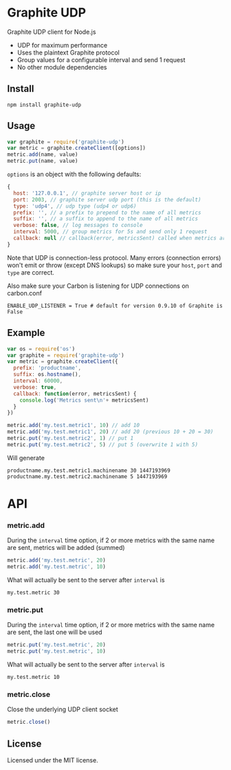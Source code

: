# Graphite UDP

Graphite UDP client for Node.js

* UDP for maximum performance
* Uses the plaintext Graphite protocol
* Group values for a configurable interval and send 1 request
* No other module dependencies

## Install
```
npm install graphite-udp
```

## Usage
```js
var graphite = require('graphite-udp')
var metric = graphite.createClient([options])
metric.add(name, value)
metric.put(name, value)
```

`options` is an object with the following defaults:

```js
{
  host: '127.0.0.1', // graphite server host or ip
  port: 2003, // graphite server udp port (this is the default)
  type: 'udp4', // udp type (udp4 or udp6)
  prefix: '', // a prefix to prepend to the name of all metrics
  suffix: '', // a suffix to append to the name of all metrics
  verbose: false, // log messages to console
  interval: 5000, // group metrics for 5s and send only 1 request
  callback: null // callback(error, metricsSent) called when metrics are sent to server
}
```

Note that UDP is connection-less protocol. Many errors (connection errors)
won't emit or throw (except DNS lookups) so make sure your `host`, `port` and
`type` are correct.

Also make sure your Carbon is listening for UDP connections on carbon.conf

`ENABLE_UDP_LISTENER = True # default for version 0.9.10 of Graphite is False`

## Example
```js
var os = require('os')
var graphite = require('graphite-udp')
var metric = graphite.createClient({
  prefix: 'productname',
  suffix: os.hostname(),
  interval: 60000,
  verbose: true,
  callback: function(error, metricsSent) {
    console.log('Metrics sent\n'+ metricsSent)
  }
})

metric.add('my.test.metric1', 10) // add 10
metric.add('my.test.metric1', 20) // add 20 (previous 10 + 20 = 30)
metric.put('my.test.metric2', 1) // put 1
metric.put('my.test.metric2', 5) // put 5 (overwrite 1 with 5)
```

Will generate

```
productname.my.test.metric1.machinename 30 1447193969
productname.my.test.metric2.machinename 5 1447193969
```

# API

### metric.add
During the `interval` time option, if 2 or more metrics with the same name
are sent, metrics will be added (summed)

```js
metric.add('my.test.metric', 20)
metric.add('my.test.metric', 10)
```
What will actually be sent to the server after `interval` is

```
my.test.metric 30
```

### metric.put
During the `interval` time option, if 2 or more metrics with the same name
are sent, the last one will be used

```js
metric.put('my.test.metric', 20)
metric.put('my.test.metric', 10)
```
What will actually be sent to the server after `interval` is

```
my.test.metric 10
```

### metric.close
Close the underlying UDP client socket

```js
metric.close()
```

## License

Licensed under the MIT license.